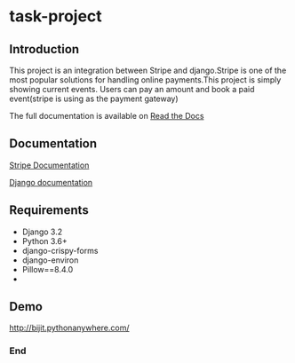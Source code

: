 # task-project

## Introduction
This project is an integration between Stripe and django.Stripe is one of the most popular solutions for handling online payments.This project is simply showing current events. Users can pay an amount and book a paid event(stripe is using as the payment gateway)

The full documentation is available on [Read the Docs](https://testdriven.io/blog/setting-up-stripe-connect-with-django/)

## Documentation
[Stripe Documentation](https://stripe.com/docs/checkout/quickstart)

[Django documentation](https://docs.djangoproject.com/en/3.2/)

## Requirements
- Django 3.2
- Python 3.6+
- django-crispy-forms
- django-environ
- Pillow==8.4.0
- 
## Demo

http://bijit.pythonanywhere.com/





### End
